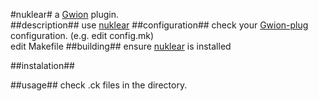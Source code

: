 #nuklear#
  a [Gwion](https://github.com/fennecdjay/Gwion) plugin.  
##description##
use [nuklear](https://github.com/.../nuklear)
##configuration##
check your [Gwion-plug](https://github.com/fennecdjay/Gwion-plug) configuration. (e.g. edit config.mk)  
edit Makefile
##building##
ensure [nuklear](https://github.com/.../nuklear) is installed

##instalation##

##usage##
check .ck files in the directory.
